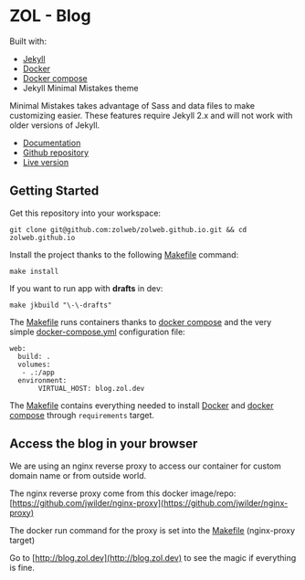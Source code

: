 # ZOL - Blog

Built with:

* [Jekyll](http://jekyllrb.com/)
* [Docker](https://docs.docker.com/)
* [Docker compose](https://docs.docker.com/compose/)
* Jekyll Minimal Mistakes theme

Minimal Mistakes takes advantage of Sass and data files to make customizing easier. These features require Jekyll 2.x and will not work with older versions of Jekyll.

* [Documentation](http://mmistakes.github.io/minimal-mistakes/theme-setup/)
* [Github repository](https://github.com/mmistakes/minimal-mistakes)
* [Live version](http://mmistakes.github.io/minimal-mistakes/)

## Getting Started

Get this repository into your workspace:

```
git clone git@github.com:zolweb/zolweb.github.io.git && cd zolweb.github.io
```

Install the project thanks to the following [Makefile](./Makefile) command:

```
make install
```

If you want to run app with **drafts** in dev:

```
make jkbuild "\-\-drafts"
```

The [Makefile](./Makefile) runs containers thanks to [docker compose](https://docs.docker.com/compose/) and the very simple [docker-compose.yml](./docker-compose.yml) configuration file:

```lang
web:
  build: .
  volumes:
   - .:/app
  environment:
       VIRTUAL_HOST: blog.zol.dev
```

The [Makefile](./Makefile) contains everything needed to install [Docker](https://docs.docker.com/) and [docker compose](https://docs.docker.com/compose/) through `requirements` target.

## Access the blog in your browser

We are using an nginx reverse proxy to access our container for custom domain name or from outside world.

The nginx reverse proxy come from this docker image/repo: [https://github.com/jwilder/nginx-proxy](https://github.com/jwilder/nginx-proxy)

The docker run command for the proxy is set into the [Makefile](./Makefile) (nginx-proxy target)

Go to [http://blog.zol.dev](http://blog.zol.dev) to see the magic if everything is fine.

